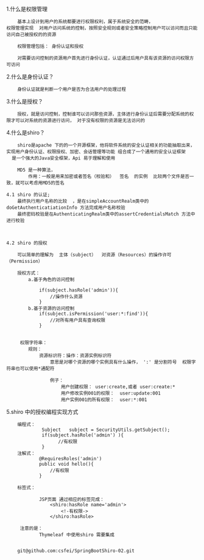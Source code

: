 1.什么是权限管理
        
        基本上设计到用户的系统都要进行权限权利，属于系统安全的范畴，
    权限管理实现  对用户访问系统的控制，按照安全规则或者安全策略控制用户可以访问而且只能访问自己被授权的的资源
    
        权限管理包括： 身份认证和授权
        
        对需要访问控制的资源用户首先进行身份认证，认证通过后用户具有该资源的访问权限方可访问
        
2.什么是身份认证？

        身份认证就是判断一个用户是否为合法用户的处理过程
        
3.什么是授权？
       
        授权，就是访问控制，控制谁可以访问那些资源，主体进行身份认证后需要分配系统的权限才可以对系统的资源进行访问， 对于没有权限的资源是无法访问的
        

4.什么是shiro？
        
        shiro是apache 下的的一个开源框架，他将软件系统的安全认证相关的功能抽取出来，实现用户身份认证、权限授权、加密、会话管理等功能 组合成了一个通用的安全认证框架
      是一个强大的Java安全框架，Api 易于理解和使用   
     
        MD5 是一种算法，
            作用：一般是用来加密或者签名（校验和）  签名  的实例  比较两个文件是否一致，就可以考虑用MD5的签名
      
    4.1 shiro 的认证;
        最终执行用户名称的比较  ，是在simpleAccountRealm类中的doGetAuthenticatiationInfo 方法完成用户名称校验
        最终密码校验是在AuthenticatingRealm类中的assertCredentialsMatch 方法中进行校验
        
        
        
    4.2 shiro 的授权
    
        可以简单的理解为  主体（subject）  对资源（Resources）的操作许可（Permission）
        
        授权方式：
            a.基于角色的访问控制
            
                if(subject.hasRole('admin')){
                    //操作什么资源
                }
            b.基于资源的访问控制
                if(subject.isPermission('user:*:find')){
                    //对所有用户具有查询权限
                }
            
            
         权限字符串：
            规则：
                资源标识符：操作：资源实例标识符  
                    意思是对哪个资源的哪个实例具有什么操作， ':' 是分割符号  权限字符串也可以使用*通配符
                    
                    例子：
                        用户创建权限： user:create,或者 user:create:*
                        用户修改实例001的权限：  user:update:001
                        用户实例001的所有权限：  user:*:001
                        
 5.shiro 中的授权编程实现方式
        
        编程式：
                 Subject   subject = SecurityUtils.getSubject();
                 if(subject.hasRole('admin') ){
                       //有权限
                 } 
        注解式：
                @RequiresRoles('admin')
                public void hello(){
                    //有权限
                }  
        
        标签式：
                
                JSP页面 通过相应的标签完成：
                    <shiro:hasRole name='admin'>
                        <!-有权限->
                    </shiro:hasRole>              
                    
         注意的是：
                Thymeleaf 中使用shiro 需要集成      
                
                
        git@github.com:csfei/SpringBootShiro-02.git 